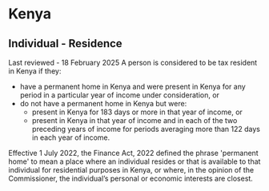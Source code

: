 # Kenya
## Individual - Residence
Last reviewed - 18 February 2025
A person is considered to be tax resident in Kenya if they:
  * have a permanent home in Kenya and were present in Kenya for any period in a particular year of income under consideration, or
  * do not have a permanent home in Kenya but were: 
    * present in Kenya for 183 days or more in that year of income, or
    * present in Kenya in that year of income and in each of the two preceding years of income for periods averaging more than 122 days in each year of income.


Effective 1 July 2022, the Finance Act, 2022 defined the phrase 'permanent home' to mean a place where an individual resides or that is available to that individual for residential purposes in Kenya, or where, in the opinion of the Commissioner, the individual’s personal or economic interests are closest.

